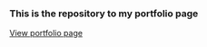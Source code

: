 ### This is the repository to my portfolio page

[View portfolio page](https://edinapetroczki.github.io/index.html)
